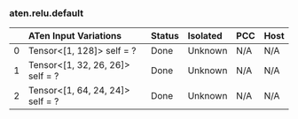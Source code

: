 ### aten.relu.default
|    | ATen Input Variations            | Status   | Isolated   | PCC   | Host   |
|---:|:---------------------------------|:---------|:-----------|:------|:-------|
|  0 | Tensor<[1, 128]> self = ?        | Done     | Unknown    | N/A   | N/A    |
|  1 | Tensor<[1, 32, 26, 26]> self = ? | Done     | Unknown    | N/A   | N/A    |
|  2 | Tensor<[1, 64, 24, 24]> self = ? | Done     | Unknown    | N/A   | N/A    |

